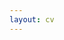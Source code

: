 ```yaml
---
layout: cv
---
```




<!-- {% include cv/career-profile.html %}

{% unless site.data.cv.sidebar.education %}
{% include cv/education.html %}
{% endunless %}

{% include cv/experience.html %}

{% include cv/projects.html %}

{% include cv/publications.html %}

{% include cv/skills.html %} -->
